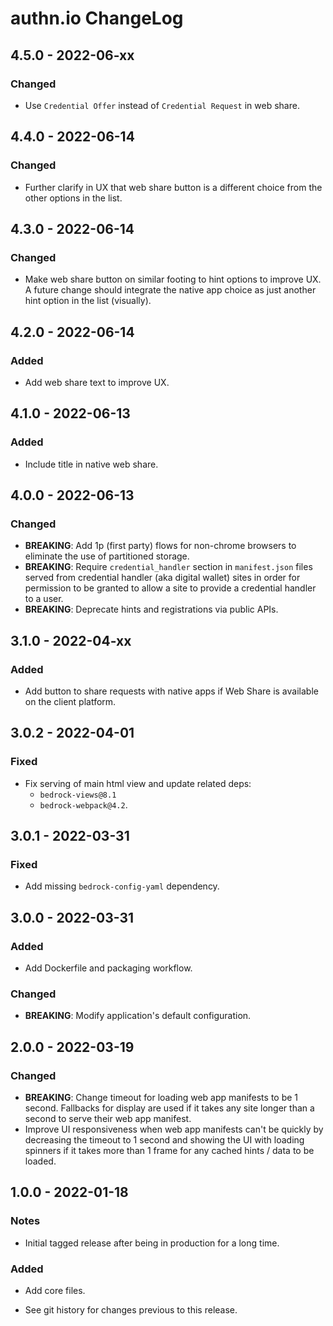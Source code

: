 # authn.io ChangeLog

## 4.5.0 - 2022-06-xx

### Changed
- Use `Credential Offer` instead of `Credential Request` in web share.

## 4.4.0 - 2022-06-14

### Changed
- Further clarify in UX that web share button is a different choice
  from the other options in the list.

## 4.3.0 - 2022-06-14

### Changed
- Make web share button on similar footing to hint options to improve
  UX. A future change should integrate the native app choice as just
  another hint option in the list (visually).

## 4.2.0 - 2022-06-14

### Added
- Add web share text to improve UX.

## 4.1.0 - 2022-06-13

### Added
- Include title in native web share.

## 4.0.0 - 2022-06-13

### Changed
- **BREAKING**: Add 1p (first party) flows for non-chrome browsers to
  eliminate the use of partitioned storage.
- **BREAKING**: Require `credential_handler` section in `manifest.json`
  files served from credential handler (aka digital wallet) sites in
  order for permission to be granted to allow a site to provide a
  credential handler to a user.
- **BREAKING**: Deprecate hints and registrations via public APIs.

## 3.1.0 - 2022-04-xx

### Added
- Add button to share requests with native apps if Web
  Share is available on the client platform.

## 3.0.2 - 2022-04-01

### Fixed
- Fix serving of main html view and update related deps:
  - `bedrock-views@8.1`
  - `bedrock-webpack@4.2`.

## 3.0.1 - 2022-03-31

### Fixed
- Add missing `bedrock-config-yaml` dependency.

## 3.0.0 - 2022-03-31

### Added
- Add Dockerfile and packaging workflow.

### Changed
- **BREAKING**: Modify application's default configuration.

## 2.0.0 - 2022-03-19

### Changed
- **BREAKING**: Change timeout for loading web app manifests to
  be 1 second. Fallbacks for display are used if it takes any site
  longer than a second to serve their web app manifest.
- Improve UI responsiveness when web app manifests can't be quickly
  by decreasing the timeout to 1 second and showing the UI with
  loading spinners if it takes more than 1 frame for any cached
  hints / data to be loaded.

## 1.0.0 - 2022-01-18

### Notes
- Initial tagged release after being in production for a long time.

### Added
- Add core files.

- See git history for changes previous to this release.
